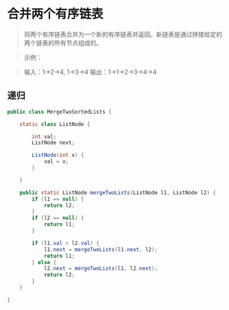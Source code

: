 # 合并两个有序链表

> 将两个有序链表合并为一个新的有序链表并返回。新链表是通过拼接给定的两个链表的所有节点组成的。 

> 示例：

> 输入：1->2->4, 1->3->4
> 输出：1->1->2->3->4->4

## 递归

```java
public class MergeTwoSortedLists {

    static class ListNode {

        int val;
        ListNode next;

        ListNode(int x) {
            val = x;
        }

    }

    public static ListNode mergeTwoLists(ListNode l1, ListNode l2) {
        if (l1 == null) {
            return l2;
        }
        if (l2 == null) {
            return l1;
        }

        if (l1.val < l2.val) {
            l1.next = mergeTwoLists(l1.next, l2);
            return l1;
        } else {
            l2.next = mergeTwoLists(l1, l2.next);
            return l2;
        }
    }

}
```

